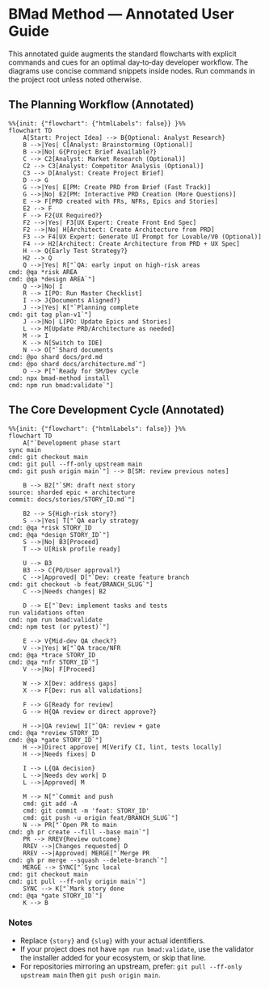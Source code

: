 # BMad Method — Annotated User Guide

This annotated guide augments the standard flowcharts with explicit commands and cues for an optimal day‑to‑day developer workflow. The diagrams use concise command snippets inside nodes. Run commands in the project root unless noted otherwise.

## The Planning Workflow (Annotated)

```mermaid
%%{init: {"flowchart": {"htmlLabels": false}} }%%
flowchart TD
    A[Start: Project Idea] --> B{Optional: Analyst Research}
    B -->|Yes| C[Analyst: Brainstorming (Optional)]
    B -->|No| G{Project Brief Available?}
    C --> C2[Analyst: Market Research (Optional)]
    C2 --> C3[Analyst: Competitor Analysis (Optional)]
    C3 --> D[Analyst: Create Project Brief]
    D --> G
    G -->|Yes| E[PM: Create PRD from Brief (Fast Track)]
    G -->|No| E2[PM: Interactive PRD Creation (More Questions)]
    E --> F[PRD created with FRs, NFRs, Epics and Stories]
    E2 --> F
    F --> F2{UX Required?}
    F2 -->|Yes| F3[UX Expert: Create Front End Spec]
    F2 -->|No| H[Architect: Create Architecture from PRD]
    F3 --> F4[UX Expert: Generate UI Prompt for Lovable/V0 (Optional)]
    F4 --> H2[Architect: Create Architecture from PRD + UX Spec]
    H --> Q{Early Test Strategy?}
    H2 --> Q
    Q -->|Yes| R["`QA: early input on high-risk areas
cmd: @qa *risk AREA
cmd: @qa *design AREA`"]
    Q -->|No| I
    R --> I[PO: Run Master Checklist]
    I --> J{Documents Aligned?}
    J -->|Yes| K["`Planning complete
cmd: git tag plan-v1`"]
    J -->|No| L[PO: Update Epics and Stories]
    L --> M[Update PRD/Architecture as needed]
    M --> I
    K --> N[Switch to IDE]
    N --> O["`Shard documents
cmd: @po shard docs/prd.md
cmd: @po shard docs/architecture.md`"]
    O --> P["`Ready for SM/Dev cycle
cmd: npx bmad-method install
cmd: npm run bmad:validate`"]
```

## The Core Development Cycle (Annotated)

```mermaid
%%{init: {"flowchart": {"htmlLabels": false}} }%%
flowchart TD
    A["`Development phase start
sync main
cmd: git checkout main
cmd: git pull --ff-only upstream main
cmd: git push origin main`"] --> B[SM: review previous notes]

    B --> B2["`SM: draft next story
source: sharded epic + architecture
commit: docs/stories/STORY_ID.md`"]

    B2 --> S{High-risk story?}
    S -->|Yes| T["`QA early strategy
cmd: @qa *risk STORY_ID
cmd: @qa *design STORY_ID`"]
    S -->|No| B3[Proceed]
    T --> U[Risk profile ready]

    U --> B3
    B3 --> C{PO/User approval?}
    C -->|Approved| D["`Dev: create feature branch
cmd: git checkout -b feat/BRANCH_SLUG`"]
    C -->|Needs changes| B2

    D --> E["`Dev: implement tasks and tests
run validations often
cmd: npm run bmad:validate
cmd: npm test (or pytest)`"]

    E --> V{Mid-dev QA check?}
    V -->|Yes| W["`QA trace/NFR
cmd: @qa *trace STORY_ID
cmd: @qa *nfr STORY_ID`"]
    V -->|No| F[Proceed]

    W --> X[Dev: address gaps]
    X --> F[Dev: run all validations]

    F --> G[Ready for review]
    G --> H{QA review or direct approve?}

    H -->|QA review| I["`QA: review + gate
cmd: @qa *review STORY_ID
cmd: @qa *gate STORY_ID`"]
    H -->|Direct approve| M[Verify CI, lint, tests locally]
    H -->|Needs fixes| D

    I --> L{QA decision}
    L -->|Needs dev work| D
    L -->|Approved| M

    M --> N["`Commit and push
    cmd: git add -A
    cmd: git commit -m 'feat: STORY_ID'
    cmd: git push -u origin feat/BRANCH_SLUG`"]
    N --> PR["`Open PR to main
cmd: gh pr create --fill --base main`"]
    PR --> RREV{Review outcome}
    RREV -->|Changes requested| D
    RREV -->|Approved| MERGE["`Merge PR
cmd: gh pr merge --squash --delete-branch`"]
    MERGE --> SYNC["`Sync local
cmd: git checkout main
cmd: git pull --ff-only origin main`"]
    SYNC --> K["`Mark story done
cmd: @qa *gate STORY_ID`"]
    K --> B
```

### Notes

- Replace `{story}` and `{slug}` with your actual identifiers.
- If your project does not have `npm run bmad:validate`, use the validator the installer added for your ecosystem, or skip that line.
- For repositories mirroring an upstream, prefer: `git pull --ff-only upstream main` then `git push origin main`.
